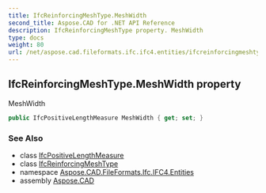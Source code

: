 ```yaml
---
title: IfcReinforcingMeshType.MeshWidth
second_title: Aspose.CAD for .NET API Reference
description: IfcReinforcingMeshType property. MeshWidth
type: docs
weight: 80
url: /net/aspose.cad.fileformats.ifc.ifc4.entities/ifcreinforcingmeshtype/meshwidth/
---
```

## IfcReinforcingMeshType.MeshWidth property

MeshWidth

```csharp
public IfcPositiveLengthMeasure MeshWidth { get; set; }
```

### See Also

* class [IfcPositiveLengthMeasure](../../../aspose.cad.fileformats.ifc.ifc4.types/ifcpositivelengthmeasure/)
* class [IfcReinforcingMeshType](../)
* namespace [Aspose.CAD.FileFormats.Ifc.IFC4.Entities](../../ifcreinforcingmeshtype/)
* assembly [Aspose.CAD](../../../)


